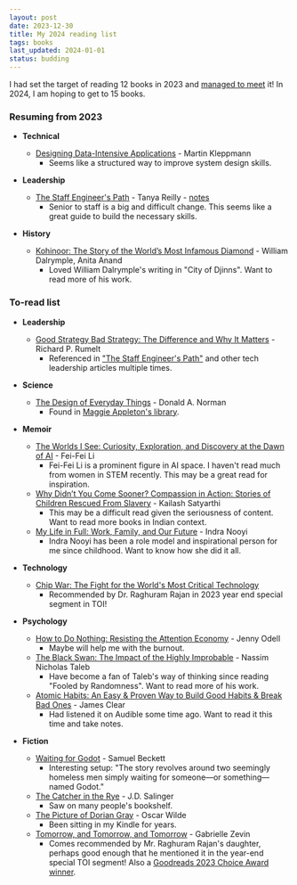 ```yaml
---
layout: post
date: 2023-12-30
title: My 2024 reading list
tags: books
last_updated: 2024-01-01
status: budding
---
```


I had set the target of reading 12 books in 2023 and [managed to meet](https://www.goodreads.com/user_challenges/46041049) it! In 2024, I am hoping to get to 15 books.

### Resuming from 2023

* **Technical**
  * [Designing Data-Intensive Applications](https://www.oreilly.com/library/view/designing-data-intensive-applications/9781491903063/) - Martin Kleppmann
    * Seems like a structured way to improve system design skills.

* **Leadership**
  * [The Staff Engineer's Path](https://www.oreilly.com/library/view/the-staff-engineers/9781098118723/) - Tanya Reilly - [notes](/staff-engineers-path)
    * Senior to staff is a big and difficult change. This seems like a great guide to build the necessary skills.

* **History**
  * [Kohinoor: The Story of the World’s Most Infamous Diamond](https://www.goodreads.com/book/show/33391999-kohinoor) - William Dalrymple, Anita Anand
    * Loved William Dalrymple's writing in  "City of Djinns". Want to read more of his work.


### To-read list

* **Leadership**
  * [Good Strategy Bad Strategy: The Difference and Why It Matters](https://www.goodreads.com/book/show/11721966-good-strategy-bad-strategy) - Richard P. Rumelt
    * Referenced in ["The Staff Engineer's Path"](/staff-engineers-path) and other tech leadership articles multiple times.

* **Science**
  * [The Design of Everyday Things](https://www.goodreads.com/book/show/840.The_Design_of_Everyday_Things) - Donald A. Norman
    * Found in [Maggie Appleton's library](https://maggieappleton.com/library).

* **Memoir**
  * [The Worlds I See: Curiosity, Exploration, and Discovery at the Dawn of AI](https://www.goodreads.com/book/show/144405196-the-worlds-i-see) - Fei-Fei Li
    * Fei-Fei Li is a prominent figure in AI space. I haven't read much from women in STEM recently. This may be a great read for inspiration.
  * [Why Didn’t You Come Sooner? Compassion in Action: Stories of Children Rescued From Slavery](https://amzn.eu/d/3AhgEZq) - Kailash Satyarthi
    * This may be a difficult read given the seriousness of content. Want to read more books in Indian context.
  * [My Life in Full: Work, Family, and Our Future](https://www.goodreads.com/book/show/57499853-my-life-in-full) - Indra Nooyi
    * Indra Nooyi has been a role model and inspirational person for me since childhood. Want to know how she did it all.

* **Technology**
  * [Chip War: The Fight for the World's Most Critical Technology](https://www.goodreads.com/book/show/60321447-chip-war)
    * Recommended by Dr. Raghuram Rajan in 2023 year end special segment in TOI!

* **Psychology**
  * [How to Do Nothing: Resisting the Attention Economy](https://www.goodreads.com/book/show/42771901-how-to-do-nothing) - Jenny Odell
    * Maybe will help me with the burnout.
  * [The Black Swan: The Impact of the Highly Improbable](https://www.goodreads.com/book/show/242472.The_Black_Swan) - Nassim Nicholas Taleb
    * Have become a fan of Taleb's way of thinking since reading "Fooled by Randomness". Want to read more of his work.
  * [Atomic Habits: An Easy & Proven Way to Build Good Habits & Break Bad Ones](https://www.goodreads.com/book/show/40121378-atomic-habits) - James Clear
    * Had listened it on Audible some time ago. Want to read it this time and take notes.

* **Fiction**
  * [Waiting for Godot](https://www.goodreads.com/book/show/17716.Waiting_for_Godot) - Samuel Beckett
    * Interesting setup: "The story revolves around two seemingly homeless men simply waiting for someone—or something—named Godot."
  * [The Catcher in the Rye](https://www.goodreads.com/book/show/5107.The_Catcher_in_the_Rye) - J.D. Salinger
    * Saw on many people's bookshelf.
  * [The Picture of Dorian Gray](https://www.goodreads.com/book/show/5297.The_Picture_of_Dorian_Gray) - Oscar Wilde
    * Been sitting in my Kindle for years.
  * [Tomorrow, and Tomorrow, and Tomorrow](https://www.goodreads.com/book/show/58784475-tomorrow-and-tomorrow-and-tomorrow) - Gabrielle Zevin
    * Comes recommended by Mr. Raghuram Rajan's daughter, perhaps good enough that he mentioned it in the year-end special TOI segment! Also a [Goodreads 2023 Choice Award winner](https://www.goodreads.com/choiceawards/best-fiction-books-2022).